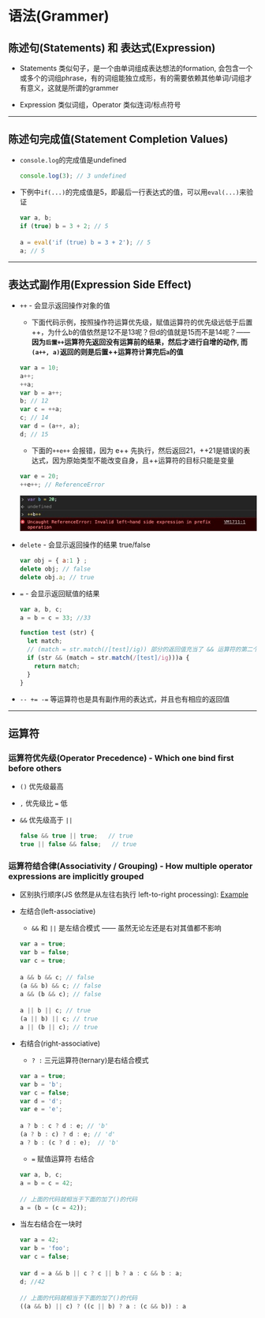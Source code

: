 # 语法(Grammer)

## 陈述句(Statements) 和 表达式(Expression)
- Statements 类似句子，是一个由单词组成表达想法的formation, 会包含一个或多个的词组phrase，有的词组能独立成形，有的需要依赖其他单词/词组才有意义，这就是所谓的grammer

- Expression 类似词组，Operator 类似连词/标点符号

---

## 陈述句完成值(Statement Completion Values)
- `console.log`的完成值是undefined
  ```javascript
  console.log(3); // 3 undefined
  ```

- 下例中`if(...)`的完成值是5，即最后一行表达式的值，可以用`eval(...)`来验证
  ```javascript
  var a, b;
  if (true) b = 3 + 2; // 5

  a = eval('if (true) b = 3 + 2'); // 5
  a; // 5
  ```

---

## 表达式副作用(Expression Side Effect)
- `++` - 会显示返回操作对象的值
  - 下面代码示例，按照操作符运算优先级，赋值运算符的优先级远低于后置++，为什么b的值依然是12不是13呢？但d的值就是15而不是14呢？—— **因为`后置++`运算符先返回没有运算前的结果，然后才进行自增的动作, 而`(a++, a)`返回的则是后置++运算符计算完后`a`的值**
  ```javascript
  var a = 10;
  a++;
  ++a;
  var b = a++;
  b; // 12
  var c = ++a;
  c; // 14
  var d = (a++, a);
  d; // 15
  ```

  - 下面的`++e++` 会报错，因为 e++ 先执行，然后返回21，++21是错误的表达式，因为原始类型不能改变自身，且++运算符的目标只能是变量
  ```javascript
  var e = 20;
  ++e++; // ReferenceError
  ```
  ![avatar](./assets/coercion_grammer_err_++.png)

- `delete` - 会显示返回操作的结果 true/false
  ```javascript
  var obj = { a:1 } ;
  delete obj; // false
  delete obj.a; // true
  ```

- `=` - 会显示返回赋值的结果
  ```javascript
  var a, b, c;
  a = b = c = 33; //33
  ```

  ```javascript
  function test (str) {
    let match;
    // (match = str.match(/[test]/ig)) 部分的返回值充当了 && 运算符的第二个操作数
    if (str && (match = str.match(/[test]/ig)))a {
      return match; 
    }  
  }
  ```

- `-- += -=` 等运算符也是具有副作用的表达式，并且也有相应的返回值

----

## 运算符

### 运算符优先级(Operator Precedence) - Which one bind first before others
- `()` 优先级最高

- `,` 优先级比 `=` 低

- `&&` 优先级高于 `||`
  ```javascript
  false && true || true;   // true
  true || false && false;   // true
  ````

### 运算符结合律(Associativity / Grouping) - How multiple operator expressions are implicitly grouped
- 区别执行顺序(JS 依然是从左往右执行 left-to-right processing): [Example](https://codepen.io/bobby_li/pen/bPVaNR?editors=1111)

- 左结合(left-associative)
  - `&&` 和 `||` 是左结合模式 —— 虽然无论左还是右对其值都不影响
  ```javascript
  var a = true;
  var b = false;
  var c = true;

  a && b && c; // false
  (a && b) && c; // false
  a && (b && c); // false

  a || b || c; // true
  (a || b) || c; // true
  a || (b || c); // true
  ```

- 右结合(right-associative)
  - ` ? : ` 三元运算符(ternary)是右结合模式
  ```javascript
  var a = true;
  var b = 'b';
  var c = false;
  var d = 'd';
  var e = 'e';

  a ? b : c ? d : e; // 'b'
  (a ? b : c) ? d : e; // 'd'
  a ? b : (c ? d : e);  // 'b'
  ```

  - `=` 赋值运算符 右结合
  ```javascript
  var a, b, c;
  a = b = c = 42;

  // 上面的代码就相当于下面的加了()的代码
  a = (b = (c = 42));
  ```

- 当左右结合在一块时
  ```javascript
  var a = 42;
  var b = 'foo';
  var c = false; 

  var d = a && b || c ? c || b ? a : c && b : a;
  d; //42

  // 上面的代码就相当于下面的加了()的代码
  ((a && b) || c) ? ((c || b) ? a : (c && b)) : a
  ```